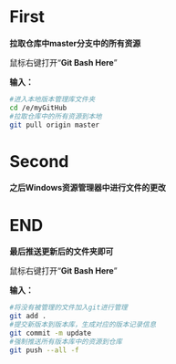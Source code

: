 # First

**拉取仓库中master分支中的所有资源**

鼠标右键打开“**Git Bash Here**”

**输入：**

```bash
#进入本地版本管理库文件夹
cd /e/myGitHub
#拉取仓库中的所有资源到本地
git pull origin master
```

# Second

**之后Windows资源管理器中进行文件的更改**

# END

**最后推送更新后的文件夹即可**

鼠标右键打开“**Git Bash Here**”

**输入：**

```bash
#将没有被管理的文件加入git进行管理
git add .
#提交新版本到版本库，生成对应的版本记录信息
git commit -m update
#强制推送所有版本库中的资源到仓库
git push --all -f
```

